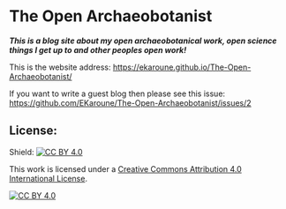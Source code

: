 # The Open Archaeobotanist

***This is a blog site about my open archaeobotanical work, open science things I get up to and other peoples open work!***

This is the website address: https://ekaroune.github.io/The-Open-Archaeobotanist/

If you want to write a guest blog then please see this issue: https://github.com/EKaroune/The-Open-Archaeobotanist/issues/2

## License:
Shield: [![CC BY 4.0][cc-by-shield]][cc-by]

This work is licensed under a
[Creative Commons Attribution 4.0 International License][cc-by].

[![CC BY 4.0][cc-by-image]][cc-by]

[cc-by]: http://creativecommons.org/licenses/by/4.0/
[cc-by-image]: https://i.creativecommons.org/l/by/4.0/88x31.png
[cc-by-shield]: https://img.shields.io/badge/License-CC%20BY%204.0-lightgrey.svg

